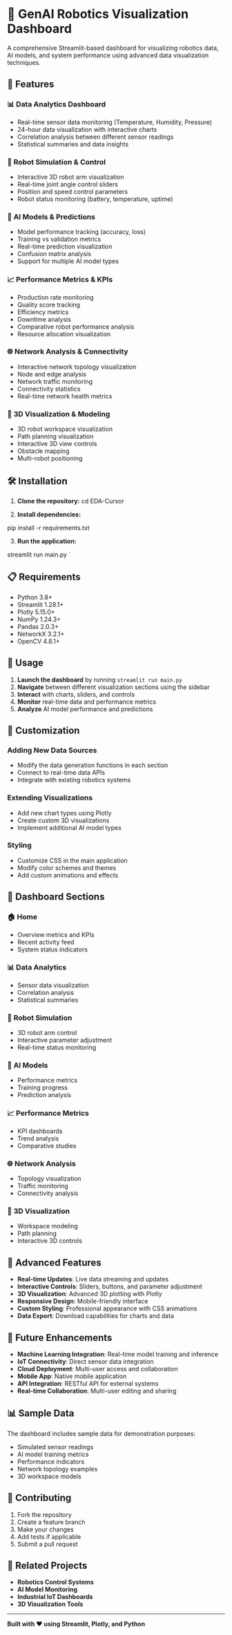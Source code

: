  # 🤖 GenAI Robotics Visualization Dashboard

A comprehensive Streamlit-based dashboard for visualizing robotics data, AI models, and system performance using advanced data visualization techniques.

## 🚀 Features

### 📊 **Data Analytics Dashboard**
- Real-time sensor data monitoring (Temperature, Humidity, Pressure)
- 24-hour data visualization with interactive charts
- Correlation analysis between different sensor readings
- Statistical summaries and data insights

### 🤖 **Robot Simulation & Control**
- Interactive 3D robot arm visualization
- Real-time joint angle control sliders
- Position and speed control parameters
- Robot status monitoring (battery, temperature, uptime)

### 🧠 **AI Models & Predictions**
- Model performance tracking (accuracy, loss)
- Training vs validation metrics
- Real-time prediction visualization
- Confusion matrix analysis
- Support for multiple AI model types

### 📈 **Performance Metrics & KPIs**
- Production rate monitoring
- Quality score tracking
- Efficiency metrics
- Downtime analysis
- Comparative robot performance analysis
- Resource allocation visualization

### 🌐 **Network Analysis & Connectivity**
- Interactive network topology visualization
- Node and edge analysis
- Network traffic monitoring
- Connectivity statistics
- Real-time network health metrics

### 🎨 **3D Visualization & Modeling**
- 3D robot workspace visualization
- Path planning visualization
- Interactive 3D view controls
- Obstacle mapping
- Multi-robot positioning

## 🛠️ Installation

1. **Clone the repository:**
cd EDA-Cursor


2. **Install dependencies:**

pip install -r requirements.txt


3. **Run the application:**

streamlit run main.py
`

## 📋 Requirements

- Python 3.8+
- Streamlit 1.28.1+
- Plotly 5.15.0+
- NumPy 1.24.3+
- Pandas 2.0.3+
- NetworkX 3.2.1+
- OpenCV 4.8.1+

## 🎯 Usage

1. **Launch the dashboard** by running `streamlit run main.py`
2. **Navigate** between different visualization sections using the sidebar
3. **Interact** with charts, sliders, and controls
4. **Monitor** real-time data and performance metrics
5. **Analyze** AI model performance and predictions

## 🔧 Customization

### Adding New Data Sources
- Modify the data generation functions in each section
- Connect to real-time data APIs
- Integrate with existing robotics systems

### Extending Visualizations
- Add new chart types using Plotly
- Create custom 3D visualizations
- Implement additional AI model types

### Styling
- Customize CSS in the main application
- Modify color schemes and themes
- Add custom animations and effects

## 📱 Dashboard Sections

### 🏠 **Home**
- Overview metrics and KPIs
- Recent activity feed
- System status indicators

### 📊 **Data Analytics**
- Sensor data visualization
- Correlation analysis
- Statistical summaries

### 🤖 **Robot Simulation**
- 3D robot arm control
- Interactive parameter adjustment
- Real-time status monitoring

### 🧠 **AI Models**
- Performance metrics
- Training progress
- Prediction analysis

### 📈 **Performance Metrics**
- KPI dashboards
- Trend analysis
- Comparative studies

### 🌐 **Network Analysis**
- Topology visualization
- Traffic monitoring
- Connectivity analysis

### 🎨 **3D Visualization**
- Workspace modeling
- Path planning
- Interactive 3D controls

## 🚀 Advanced Features

- **Real-time Updates**: Live data streaming and updates
- **Interactive Controls**: Sliders, buttons, and parameter adjustment
- **3D Visualization**: Advanced 3D plotting with Plotly
- **Responsive Design**: Mobile-friendly interface
- **Custom Styling**: Professional appearance with CSS animations
- **Data Export**: Download capabilities for charts and data

## 🔮 Future Enhancements

- **Machine Learning Integration**: Real-time model training and inference
- **IoT Connectivity**: Direct sensor data integration
- **Cloud Deployment**: Multi-user access and collaboration
- **Mobile App**: Native mobile application
- **API Integration**: RESTful API for external systems
- **Real-time Collaboration**: Multi-user editing and sharing

## 📊 Sample Data

The dashboard includes sample data for demonstration purposes:
- Simulated sensor readings
- AI model training metrics
- Performance indicators
- Network topology examples
- 3D workspace models

## 🤝 Contributing

1. Fork the repository
2. Create a feature branch
3. Make your changes
4. Add tests if applicable
5. Submit a pull request



## 🔗 Related Projects

- **Robotics Control Systems**
- **AI Model Monitoring**
- **Industrial IoT Dashboards**
- **3D Visualization Tools**

---

**Built with ❤️ using Streamlit, Plotly, and Python** 
